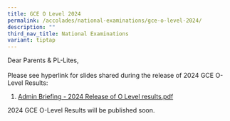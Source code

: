 ```yaml
---
title: GCE O Level 2024
permalink: /accolades/national-examinations/gce-o-level-2024/
description: ""
third_nav_title: National Examinations
variant: tiptap
---
```

<p>Dear Parents &amp; PL-Lites,&nbsp;
<br>
<br>Please see hyperlink for slides shared during the release of 2024 GCE
O-Level Results:</p>
<ol data-tight="true" class="tight">
<li>
<p><a href="/files/Admin_Briefing___2024_Release_of_O_Level_results.pdf" rel="noopener nofollow" target="_blank">Admin Briefing - 2024 Release of O Level results.pdf</a>
</p>
</li>
</ol>
<p></p>
<p>2024 GCE O-Level Results will be published soon.</p>